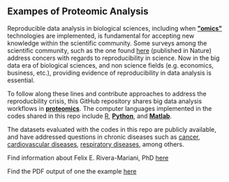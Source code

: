 ## Exampes of Proteomic Analysis

Reproducible data analysis in biological sciences, including when [**"omics"**](https://en.wikipedia.org/wiki/Omics) technologies are implemented, is fundamental for accepting new knowledge within the scientific community. Some surveys among the scientific community, such as the one found [here](http://www.nature.com/news/1-500-scientists-lift-the-lid-on-reproducibility-1.19970) (published in Nature) address concers with regards to reproducibility in science. Now in the big data era of biological sciences, and non science fields (e.g. economics, business, etc.), providing evidence of reproducibility in data analysis is essential. 

To follow along these lines and contribute approaches to address the reproducbility crisis, this GitHub repository shares big data analysis workflows in [**proteomics**](https://www.ebi.ac.uk/training/online/course/proteomics-introduction-ebi-resources/what-proteomics). The computer languages implemented in the codes shared in this repo include [R](https://cran.r-project.org/), [**Python**](https://www.python.org/), and [**Matlab**](https://www.mathworks.com/). 

The datasets evaluated with the codes in this repo are publicly available, and have addressed questions in chronic diseases such as [cancer](https://medlineplus.gov/cancer.html), [cardiovascular diseases](http://www.who.int/mediacentre/factsheets/fs317/en/), [respiratory diseases](http://www.who.int/respiratory/en/), among others. 

Find information about Felix E. Rivera-Mariani, PhD [here](http://friveram.com/)

Find the PDF output of one the example [here](https://github.com/friveramariani/Proteomic-Examples/blob/master/html/cancer_blood_example.pdf)